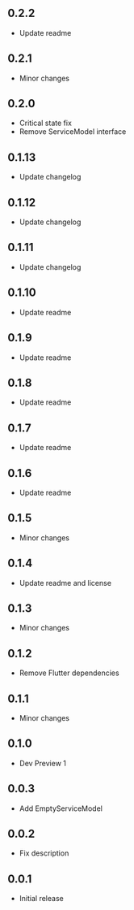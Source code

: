 ## 0.2.2

* Update readme

## 0.2.1

* Minor changes

## 0.2.0

* Critical state fix
* Remove ServiceModel interface

## 0.1.13

* Update changelog

## 0.1.12

* Update changelog

## 0.1.11

* Update changelog

## 0.1.10

* Update readme

## 0.1.9

* Update readme

## 0.1.8

* Update readme

## 0.1.7

* Update readme

## 0.1.6

* Update readme

## 0.1.5

* Minor changes

## 0.1.4

* Update readme and license

## 0.1.3

* Minor changes

## 0.1.2

* Remove Flutter dependencies

## 0.1.1

* Minor changes

## 0.1.0

* Dev Preview 1

## 0.0.3

* Add EmptyServiceModel

## 0.0.2

* Fix description 

## 0.0.1

* Initial release 
